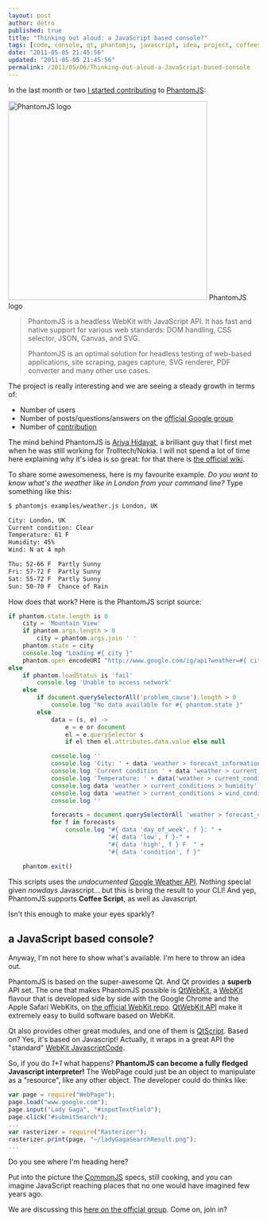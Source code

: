 ```yaml
---
layout: post
author: detro
published: true
title: "Thinking out aloud: a JavaScript based console?"
tags: [code, console, qt, phantomjs, javascript, idea, project, coffeescript, source, example]
date: "2011-05-05 21:45:56"
updated: "2011-05-05 21:45:56"
permalink: /2011/05/06/Thinking-out-aloud-a-JavaScript-based-console
---
```


In the last month or two [I started contributing](https://github.com/detro/phantomjs) to [PhantomJS](http://www.phantomjs.org):
<div class="img">
<img src="http://www.openclipart.org/image/800px/svg_to_png/lemmling_Cartoon_ghost.png" width="400" alt="PhantomJS logo"/>
PhantomJS logo
</div>

<blockquote>
PhantomJS is a headless WebKit with JavaScript API. It has fast and native support for various web standards: DOM handling, CSS selector, JSON, Canvas, and SVG.

PhantomJS is an optimal solution for headless testing of web-based applications, site scraping, pages capture, SVG renderer, PDF converter and many other use cases.
</blockquote>

The project is really interesting and we are seeing a steady growth in terms of:

* Number of users
* Number of posts/questions/answers on the [official Google group](https://groups.google.com/forum/#!forum/phantomjs)
* Number of [contribution](https://github.com/ariya/phantomjs/commits/master)

The mind behind PhantomJS is [Ariya Hidayat](http://ariya.blogspot.com/), a brilliant guy that I first met when he was still working for Trolltech/Nokia. I will not spend a lot of time here explaining why it's idea is so great: for that there is [the official wiki](http://code.google.com/p/phantomjs/w/list).

To share some awesomeness, here is my favourite example. _Do you want to know what's the weather like in London from your command line?_ Type something like this:

```bash
$ phantomjs examples/weather.js London, UK

City: London, UK
Current condition: Clear
Temperature: 61 F
Humidity: 45%
Wind: N at 4 mph

Thu: 52-66 F  Partly Sunny
Fri: 57-72 F  Partly Sunny
Sat: 55-72 F  Partly Sunny
Sun: 50-70 F  Chance of Rain
```


How does that work? Here is the PhantomJS script source:

```javascript
if phantom.state.length is 0
    city = 'Mountain View'
    if phantom.args.length > 0
        city = phantom.args.join ' '
    phantom.state = city
    console.log "Loading #{ city }"
    phantom.open encodeURI "http://www.google.com/ig/api?weather=#{ city }"
else
    if phantom.loadStatus is 'fail'
        console.log 'Unable to access network'
    else
        if document.querySelectorAll('problem_cause').length > 0
            console.log "No data available for #{ phantom.state }"
        else
            data = (s, e) ->
                e = e or document
                el = e.querySelector s
                if el then el.attributes.data.value else null

            console.log ''
            console.log 'City: ' + data 'weather > forecast_information > city'
            console.log 'Current condition ' + data 'weather > current_conditions > condition'
            console.log 'Temperature: ' + data('weather > current_conditions > temp_f') + ' F'
            console.log data 'weather > current_conditions > humidity'
            console.log data 'weather > current_conditions > wind_condition'
            console.log ''

            forecasts = document.querySelectorAll 'weather > forecast_conditions'
            for f in forecasts
                console.log "#{ data 'day_of_week', f }: " +
                            "#{ data 'low', f }-" +
                            "#{ data 'high', f } F  " +
                            "#{ data 'condition', f }"

    phantom.exit()
```


This scripts uses the _undocumented_ [Google Weather API](http://www.google.com/search?sourceid=chrome&ie=UTF-8&q=google+api+weather#sclient=psy&hl=en&safe=off&source=hp&q=google+weather+api&aq=f&aqi=&aql=&oq=&pbx=1&bav=on.2,or.r_gc.r_pw.&fp=ee59edf59cfa0598). Nothing special given _nowdays_ Javascript... but this is bring the result to your CLI! And yep, PhantomJS supports **Coffee Script**, as well as Javascript.

Isn't this enough to make your eyes sparkly?

## a JavaScript based console?
Anyway, I'm not here to show what's available. I'm here to throw an idea out.

PhantomJS is based on the super-awesome Qt. And Qt provides a **superb** API set. The one that makes PhantomJS possible is [QtWebKit](http://trac.webkit.org/wiki/QtWebKit), a [WebKit](http:///webkit.org) flavour that is developed side by side with the Google Chrome and the Apple Safari WebKits, on [the official WebKit repo](http://trac.webkit.org/). [QtWebKit API](http://doc.qt.nokia.com/latest/qtwebkit.html) make it extremely easy to build software based on WebKit.

Qt also provides other great modules, and one of them is [QtScript](http://doc.qt.nokia.com/latest/qtscript.html). Based on? Yes, it's based on Javascript! Actually, it wraps in a great API the "standard" [WebKit JavascriptCode](http://www.webkit.org/projects/javascript/).

So, if you do _1+1_ what happens? **PhantomJS can become a fully fledged Javascript interpreter!** The WebPage could just be an object to manipulate as a "resource", like any other object. The developer could do thinks like:

```javascript
var page = require("WebPage");
page.load("www.google.com");
page.input("Lady Gaga", "#inputTextField");
page.click("#submitSearch");
...
var rasterizer = require("Rasterizer");
rasterizer.print(page, "~/ladyGagaSearchResult.png");
...
```

Do you see where I'm heading here?

Put into the picture the [CommonJS](http://www.commonjs.org/) specs, still cooking, and you can imagine JavaScript reaching places that no one would have imagined few years ago.

We are discussing this [here on the official group](https://groups.google.com/d/topic/phantomjs/0lOnBOL1oV8/discussion). Come on, join in?
